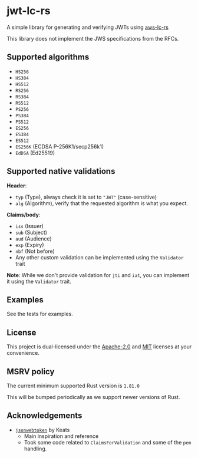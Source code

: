 # jwt-lc-rs

A simple library for generating and verifying JWTs using [aws-lc-rs](https://github.com/aws/aws-lc-rs)

This library does not implement the JWS specifications from the RFCs.

## Supported algorithms
- `HS256`
- `HS384`
- `HS512`
- `RS256`
- `RS384`
- `RS512`
- `PS256`
- `PS384`
- `PS512`
- `ES256`
- `ES384`
- `ES512`
- `ES256K` (ECDSA P-256K1/secp256k1)
- `EdDSA` (Ed25519)

## Supported native validations

**Header**:
- `typ` (Type), always check it is set to `"JWT"` (case-sensitive)
- `alg` (Algorithm), verify that the requested algorithm is what you expect.

**Claims/body**:
- `iss` (Issuer)
- `sub` (Subject)
- `aud` (Audience)
- `exp` (Expiry)
- `nbf` (Not before)
- Any other custom validation can be implemented using the `Validator` trait

**Note**: While we don't provide validation for `jti` and `iat`, you can implement it using the `Validator` trait.

## Examples

See the tests for examples.

## License

This project is dual-licensed under the [Apache-2.0](LICENSE-APACHE) and [MIT](LICENSE-MIT) licenses at your convenience.

## MSRV policy

The current minimum supported Rust version is `1.81.0`

This will be bumped periodically as we support newer versions of Rust.

## Acknowledgements
- [`jsonwebtoken`](https://github.com/Keats/jsonwebtoken) by Keats
  - Main inspiration and reference
  - Took some code related to `ClaimsForValidation` and some of the `pem` handling.
